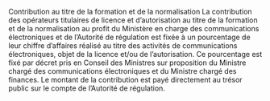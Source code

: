 Contribution au titre de la formation et de la normalisation
La contribution des opérateurs titulaires de licence et d’autorisation au titre de la formation et de la normalisation au profit du Ministère en charge des communications électroniques et de l’Autorité de régulation est fixée à un pourcentage de leur chiffre d’affaires réalisé au titre des activités de communications électroniques, objet de la licence et/ou de l’autorisation.
Ce pourcentage est fixé par décret pris en Conseil des Ministres sur proposition du Ministre chargé des communications électroniques et du Ministre chargé des finances.
Le montant de la contribution est payé directement au trésor public sur le compte de l’Autorité de régulation.